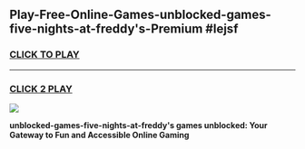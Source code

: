 
## Play-Free-Online-Games-unblocked-games-five-nights-at-freddy's-Premium #lejsf
<h3>
<a href="https://premium.freeplayer.one?title=unblocked-games-five-nights-at-freddy's&ref=8M">CLICK TO PLAY</a></h3>
<hr>

<h3>
<a href="https://premium.freeplayer.one?title=unblocked-games-five-nights-at-freddy's&ref=8M">CLICK 2 PLAY</a>
  
</h3>

<a href="https://premium.freeplayer.one?title=unblocked-games-five-nights-at-freddy's&ref=8M"><img src="https://clearcache.store/games.png"></a>


**unblocked-games-five-nights-at-freddy's games unblocked: Your Gateway to Fun and Accessible Online Gaming**
